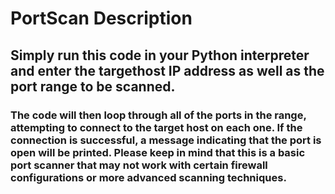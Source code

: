 # PortScan Description
## Simply run this code in your Python interpreter and enter the targethost IP address as well as the port range to be scanned. 
### The code will then loop through all of the ports in the range, attempting to connect to the target host on each one. If the connection is successful, a message indicating that the port is open will be printed. Please keep in mind that this is a basic port scanner that may not work with certain firewall configurations or more advanced scanning techniques.
